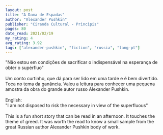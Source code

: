 ```yaml
---
layout: post
title: "A Dama de Espadas"
author: "Alexander Pushkin"
publisher: "Ciranda Cultural - Principis"
pages: 80
date_read: 2021/02/19
my_rating: 4
avg_rating: 3.92
tags: ["alexander-pushkin", "fiction", "russia", "lang-pt"]
---
```


"Não estou em condições de sacrificar o indispensável na esperança de obter o supérfluo"<br/><br/>Um conto curtinho, que dá para ser lido em uma tarde e é bem divertido. Toca no tema da ganância. Valeu a leitura para conhecer uma pequena amostra da obra do grande autor russo Alexander Pushkin.<br/><br/>English:<br/>"I am not disposed to risk the necessary in view of the superfluous"<br/><br/>This is a fun short story that can be read in an afternoon. It touches the theme of greed. It was worth the read to know a small sample from the great Russian author Alexander Pushkin body of work.

